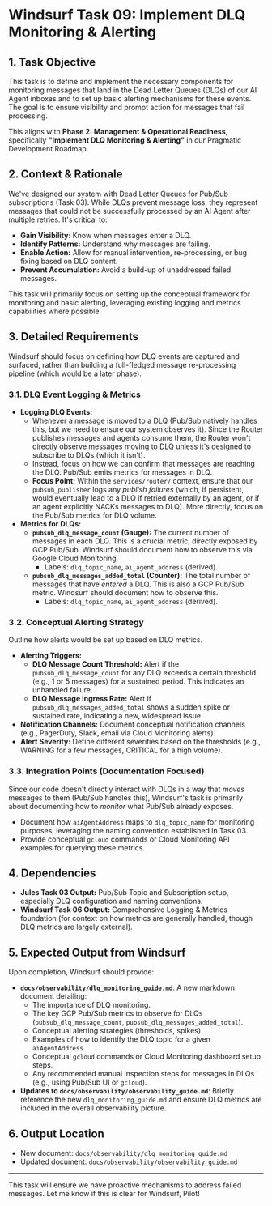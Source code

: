 # Windsurf Task 09: Implement DLQ Monitoring & Alerting

## 1. Task Objective

This task is to define and implement the necessary components for monitoring messages that land in the Dead Letter Queues (DLQs) of our AI Agent inboxes and to set up basic alerting mechanisms for these events. The goal is to ensure visibility and prompt action for messages that fail processing.

This aligns with **Phase 2: Management & Operational Readiness**, specifically **"Implement DLQ Monitoring & Alerting"** in our Pragmatic Development Roadmap.

## 2. Context & Rationale

We've designed our system with Dead Letter Queues for Pub/Sub subscriptions (Task 03). While DLQs prevent message loss, they represent messages that could not be successfully processed by an AI Agent after multiple retries. It's critical to:
* **Gain Visibility:** Know when messages enter a DLQ.
* **Identify Patterns:** Understand why messages are failing.
* **Enable Action:** Allow for manual intervention, re-processing, or bug fixing based on DLQ content.
* **Prevent Accumulation:** Avoid a build-up of unaddressed failed messages.

This task will primarily focus on setting up the conceptual framework for monitoring and basic alerting, leveraging existing logging and metrics capabilities where possible.

## 3. Detailed Requirements

Windsurf should focus on defining how DLQ events are captured and surfaced, rather than building a full-fledged message re-processing pipeline (which would be a later phase).

### 3.1. DLQ Event Logging & Metrics

* **Logging DLQ Events:**
    * Whenever a message is moved to a DLQ (Pub/Sub natively handles this, but we need to ensure our system observes it). Since the Router publishes messages and agents consume them, the Router won't directly observe messages moving to DLQ unless it's designed to subscribe to DLQs (which it isn't).
    * Instead, focus on how we can confirm that messages are reaching the DLQ. Pub/Sub emits metrics for messages in DLQ.
    * **Focus Point:** Within the `services/router/` context, ensure that our `pubsub_publisher` logs any *publish failures* (which, if persistent, would eventually lead to a DLQ if retried externally by an agent, or if an agent explicitly NACKs messages to DLQ). More directly, focus on the Pub/Sub metrics for DLQ volume.
* **Metrics for DLQs:**
    * **`pubsub_dlq_message_count` (Gauge):** The current number of messages in each DLQ. This is a crucial metric, directly exposed by GCP Pub/Sub. Windsurf should document how to observe this via Google Cloud Monitoring.
        * Labels: `dlq_topic_name`, `ai_agent_address` (derived).
    * **`pubsub_dlq_messages_added_total` (Counter):** The total number of messages that have *entered* a DLQ. This is also a GCP Pub/Sub metric. Windsurf should document how to observe this.
        * Labels: `dlq_topic_name`, `ai_agent_address` (derived).

### 3.2. Conceptual Alerting Strategy

Outline how alerts would be set up based on DLQ metrics.

* **Alerting Triggers:**
    * **DLQ Message Count Threshold:** Alert if the `pubsub_dlq_message_count` for any DLQ exceeds a certain threshold (e.g., 1 or 5 messages) for a sustained period. This indicates an unhandled failure.
    * **DLQ Message Ingress Rate:** Alert if `pubsub_dlq_messages_added_total` shows a sudden spike or sustained rate, indicating a new, widespread issue.
* **Notification Channels:** Document conceptual notification channels (e.g., PagerDuty, Slack, email via Cloud Monitoring alerts).
* **Alert Severity:** Define different severities based on the thresholds (e.g., WARNING for a few messages, CRITICAL for a high volume).

### 3.3. Integration Points (Documentation Focused)

Since our code doesn't directly interact with DLQs in a way that *moves* messages to them (Pub/Sub handles this), Windsurf's task is primarily about documenting how to *monitor* what Pub/Sub already exposes.

* Document how `aiAgentAddress` maps to `dlq_topic_name` for monitoring purposes, leveraging the naming convention established in Task 03.
* Provide conceptual `gcloud` commands or Cloud Monitoring API examples for querying these metrics.

## 4. Dependencies

* **Jules Task 03 Output:** Pub/Sub Topic and Subscription setup, especially DLQ configuration and naming conventions.
* **Windsurf Task 06 Output:** Comprehensive Logging & Metrics foundation (for context on how metrics are generally handled, though DLQ metrics are largely external).

## 5. Expected Output from Windsurf

Upon completion, Windsurf should provide:

* **`docs/observability/dlq_monitoring_guide.md`**: A new markdown document detailing:
    * The importance of DLQ monitoring.
    * The key GCP Pub/Sub metrics to observe for DLQs (`pubsub_dlq_message_count`, `pubsub_dlq_messages_added_total`).
    * Conceptual alerting strategies (thresholds, spikes).
    * Examples of how to identify the DLQ topic for a given `aiAgentAddress`.
    * Conceptual `gcloud` commands or Cloud Monitoring dashboard setup steps.
    * Any recommended manual inspection steps for messages in DLQs (e.g., using Pub/Sub UI or `gcloud`).
* **Updates to `docs/observability/observability_guide.md`**: Briefly reference the new `dlq_monitoring_guide.md` and ensure DLQ metrics are included in the overall observability picture.

## 6. Output Location

* New document: `docs/observability/dlq_monitoring_guide.md`
* Updated document: `docs/observability/observability_guide.md`

---

This task will ensure we have proactive mechanisms to address failed messages. Let me know if this is clear for Windsurf, Pilot!